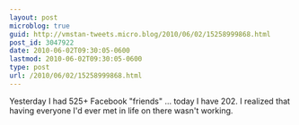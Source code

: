 ```yaml
---
layout: post
microblog: true
guid: http://vmstan-tweets.micro.blog/2010/06/02/15258999868.html
post_id: 3047922
date: 2010-06-02T09:30:05-0600
lastmod: 2010-06-02T09:30:05-0600
type: post
url: /2010/06/02/15258999868.html
---
```

Yesterday I had 525+ Facebook "friends" ... today I have 202. I realized that having everyone I'd ever met in life on there wasn't working.
